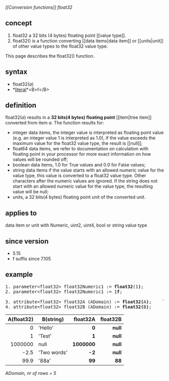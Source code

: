 *[[Conversion functions]] float32*

## concept

1.  float32 a 32 bits (4 bytes) floating point [[value type]].
2.  float32() is a function converting [[data items|data item]] or [[units|unit]] of other value types to the float32 value type.

This page describes the float32() function.

## syntax

- float32(*a*)
- *[literal](https://en.wikipedia.org/wiki/Literal_(computer_programming))*<B>f</B>

## definition

float32(*a*) results in a **32 bits(4 bytes) floating point** [[item|tree item]] converted from item *a*. The function results for:

- integer data items, the integer value is interpreted as floating point value (e.g. an integer value 1 is interpreted as 1.0), if the value exceeds the maximum value for the float32 value type, the result is [[null]];
- float64 data items, we refer to documentation on calculation with floating point in your processor for more exact information on how values will be rounded off;
- boolean data items, 1.0 for True values and 0.0 for False values;
- string data items if the value starts with an allowed numeric value for the value type, this value is converted to a float32 value type. Other characters after the numeric values are ignored. If the string does not start with an allowed numeric value for the value type, the resulting value will be null;
- units, a 32 bits(4 bytes) floating point unit of the converted unit.

## applies to

data item or unit with Numeric, uint2, uint4, bool or string value type

## since version

- 5.15
- f suffix since 7.105

## example
<pre>
1. parameter&lt;float32&gt; float32Numeric1 := <B>float32</B>(1<B>)</B>;
2. parameter&lt;float32&gt; float32Numeric1 := 1<B>f</B>;

3. attribute&lt;float32&gt; float32A (ADomain) := <B>float32(</B>A<B>)</B>;    `
4. attribute&lt;float32&gt; float32B (ADomain) := <B>float32(</B>B<B>)</B>;
</pre>

| A(float32) | B(string)   | **float32A** | **float32B** |
|-----------:|-------------|-------------:|-------------:|
| 0          | 'Hello'     | **0**        | **null**     |
| 1          | 'Test'      | **1**        | **null**     |
| 1000000    | null        | **1000000**  | **null**     |
| -2.5       | 'Two words' | **-2**       | **null**     |
| 99.9       | '88a'       | **99**       | **88**       |

*ADomain, nr of rows = 5*